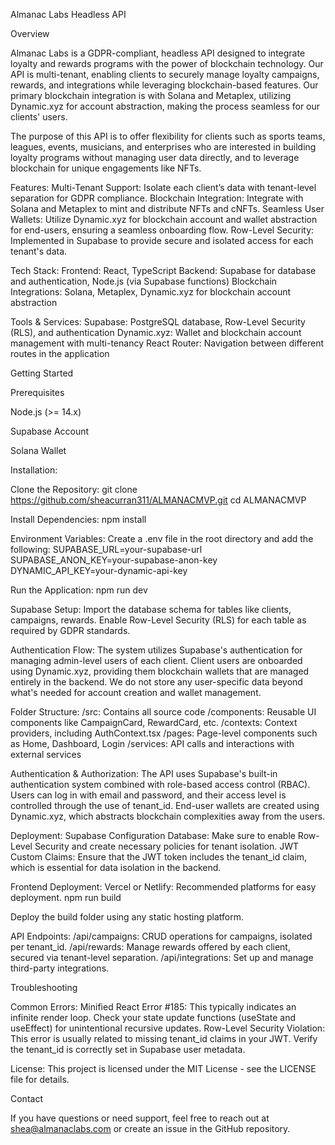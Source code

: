 Almanac Labs Headless API

Overview

Almanac Labs is a GDPR-compliant, headless API designed to integrate loyalty and rewards programs with the power of blockchain technology. Our API is multi-tenant, enabling clients to securely manage loyalty campaigns, rewards, and integrations while leveraging blockchain-based features. Our primary blockchain integration is with Solana and Metaplex, utilizing Dynamic.xyz for account abstraction, making the process seamless for our clients' users.

The purpose of this API is to offer flexibility for clients such as sports teams, leagues, events, musicians, and enterprises who are interested in building loyalty programs without managing user data directly, and to leverage blockchain for unique engagements like NFTs.

Features: Multi-Tenant Support: Isolate each client’s data with tenant-level separation for GDPR compliance. Blockchain Integration: Integrate with Solana and Metaplex to mint and distribute NFTs and cNFTs. Seamless User Wallets: Utilize Dynamic.xyz for blockchain account and wallet abstraction for end-users, ensuring a seamless onboarding flow. Row-Level Security: Implemented in Supabase to provide secure and isolated access for each tenant's data.

Tech Stack: Frontend: React, TypeScript Backend: Supabase for database and authentication, Node.js (via Supabase functions) Blockchain Integrations: Solana, Metaplex, Dynamic.xyz for blockchain account abstraction

Tools & Services: Supabase: PostgreSQL database, Row-Level Security (RLS), and authentication Dynamic.xyz: Wallet and blockchain account management with multi-tenancy React Router: Navigation between different routes in the application

Getting Started

Prerequisites

Node.js (>= 14.x)

Supabase Account

Solana Wallet

Installation:

Clone the Repository: git clone https://github.com/sheacurran311/ALMANACMVP.git cd ALMANACMVP

Install Dependencies: npm install

Environment Variables: Create a .env file in the root directory and add the following: SUPABASE_URL=your-supabase-url SUPABASE_ANON_KEY=your-supabase-anon-key DYNAMIC_API_KEY=your-dynamic-api-key

Run the Application: npm run dev

Supabase Setup: Import the database schema for tables like clients, campaigns, rewards. Enable Row-Level Security (RLS) for each table as required by GDPR standards.

Authentication Flow: The system utilizes Supabase's authentication for managing admin-level users of each client. Client users are onboarded using Dynamic.xyz, providing them blockchain wallets that are managed entirely in the backend. We do not store any user-specific data beyond what's needed for account creation and wallet management.

Folder Structure: /src: Contains all source code /components: Reusable UI components like CampaignCard, RewardCard, etc. /contexts: Context providers, including AuthContext.tsx /pages: Page-level components such as Home, Dashboard, Login /services: API calls and interactions with external services

Authentication & Authorization: The API uses Supabase's built-in authentication system combined with role-based access control (RBAC). Users can log in with email and password, and their access level is controlled through the use of tenant_id. End-user wallets are created using Dynamic.xyz, which abstracts blockchain complexities away from the users.

Deployment: Supabase Configuration Database: Make sure to enable Row-Level Security and create necessary policies for tenant isolation. JWT Custom Claims: Ensure that the JWT token includes the tenant_id claim, which is essential for data isolation in the backend.

Frontend Deployment: Vercel or Netlify: Recommended platforms for easy deployment. npm run build

Deploy the build folder using any static hosting platform.

API Endpoints: /api/campaigns: CRUD operations for campaigns, isolated per tenant_id. /api/rewards: Manage rewards offered by each client, secured via tenant-level separation. /api/integrations: Set up and manage third-party integrations.

Troubleshooting

Common Errors: Minified React Error #185: This typically indicates an infinite render loop. Check your state update functions (useState and useEffect) for unintentional recursive updates. Row-Level Security Violation: This error is usually related to missing tenant_id claims in your JWT. Verify the tenant_id is correctly set in Supabase user metadata.

License: This project is licensed under the MIT License - see the LICENSE file for details.

Contact

If you have questions or need support, feel free to reach out at shea@almanaclabs.com or create an issue in the GitHub repository.
